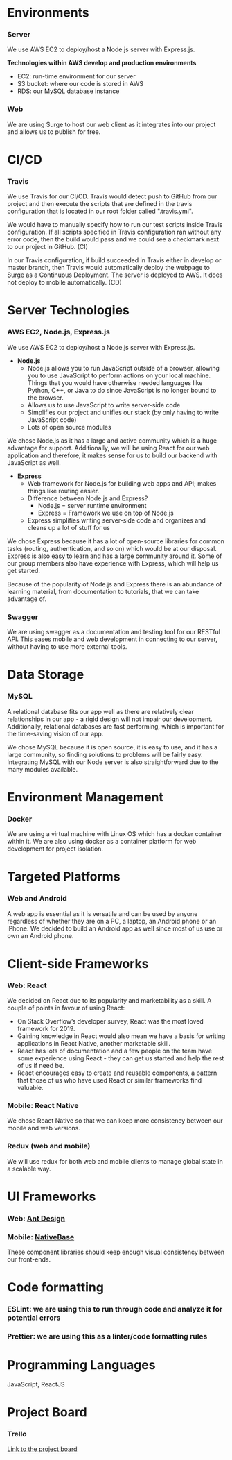 # Environments

### Server

We use AWS EC2 to deploy/host a Node.js server with Express.js.

**Technologies within AWS develop and production environments**

* EC2: run-time environment for our server
* S3 bucket: where our code is stored in AWS
* RDS: our MySQL database instance


### Web

We are using Surge to host our web client as it integrates into our project and allows us to publish for free.


# CI/CD

### Travis

We use Travis for our CI/CD. Travis would detect push to GitHub from our project and then execute the scripts that are defined in the travis configuration that is located in our root folder called ".travis.yml".

We would have to manually specify how to run our test scripts inside Travis configuration. If all scripts specified in Travis configuration ran without any error code, then the build would pass and we could see a checkmark next to our project in GitHub. (CI)

In our Travis configuration, if build succeeded in Travis either in develop or master branch, then Travis would automatically deploy the webpage to Surge as a Continuous Deployment. The server is deployed to AWS. It does not deploy to mobile automatically. (CD)


# Server Technologies

### AWS EC2, Node.js, Express.js

We use AWS EC2 to deploy/host a Node.js server with Express.js.

- **Node.js**
  - Node.js allows you to run JavaScript outside of a browser, allowing you to use JavaScript to perform actions on your local machine. Things that you would have otherwise needed languages like Python, C++, or Java to do since JavaScript is no longer bound to the browser.
  - Allows us to use JavaScript to write server-side code
  - Simplifies our project and unifies our stack (by only having to write JavaScript code)
  - Lots of open source modules

We chose Node.js as it has a large and active community which is a huge advantage for support. Additionally, we will be using React for our web application and therefore, it makes sense for us to build our backend with JavaScript as well. 

- **Express** 
  - Web framework for Node.js for building web apps and API; makes things like routing easier.
  - Difference between Node.js and Express?
    - Node.js = server runtime environment
    - Express = Framework we use on top of Node.js
  - Express simplifies writing server-side code and organizes and cleans up a lot of stuff for us

We chose Express because it has a lot of open-source libraries for common tasks (routing, authentication, and so on) which would be at our disposal. Express is also easy to learn and has a large community around it. Some of our group members also have experience with Express, which will help us get started.

Because of the popularity of Node.js and Express there is an abundance of learning material, from documentation to tutorials, that we can take advantage of.

### Swagger

We are using swagger as a documentation and testing tool for our RESTful API. This eases mobile and web development in connecting to our server, without having to use more external tools.




# Data Storage

### MySQL

A relational database fits our app well as there are relatively clear relationships in our app - a rigid design will not impair our development. Additionally, relational databases are fast performing, which is important for the time-saving vision of our app. 

We chose MySQL because it is open source, it is easy to use, and it has a large community, so finding solutions to problems will be fairly easy. Integrating MySQL with our Node server is also straightforward due to the many modules available.

# Environment Management

### Docker

We are using a virtual machine with Linux OS which has a docker container within it. 
We are also using docker as a container platform for web development for project isolation.

# Targeted Platforms

### Web and Android 

A web app is essential as it is versatile and can be used by anyone regardless of whether they are on a PC, a laptop, an Android phone or an iPhone. We decided to build an Android app as well since most of us use or own an Android phone.


# Client-side Frameworks

### Web: React

We decided on React due to its popularity and marketability as a skill. A couple of points in favour of using React:

- On Stack Overflow’s developer survey, React was the most loved framework for 2019. 
- Gaining knowledge in React would also mean we have a basis for writing applications in React Native, another marketable skill. 
- React has lots of documentation and a few people on the team have some experience using React - they can get us started and help the rest of us if need be.
- React encourages easy to create and reusable components, a pattern that those of us who have used React or similar frameworks find valuable.

### Mobile: React Native

We chose React Native so that we can keep more consistency between our mobile and web versions.


### Redux (web and mobile)

We will use redux for both web and mobile clients to manage global state in a scalable way.


# UI Frameworks

### Web: [Ant Design](https://ant.design/)

### Mobile: [NativeBase](https://nativebase.io/)

These component libraries should keep enough visual consistency between our front-ends.


# Code formatting 

### ESLint: we are using this to run through code and analyze it for potential errors

### Prettier: we are using this as a linter/code formatting rules


# Programming Languages

JavaScript, ReactJS


# Project Board

### Trello

[Link to the project board ](https://trello.com/invite/b/ZWdpiKU1/c081ab4b426b4d953ce995e8a5feee37/4350-scheduler)


